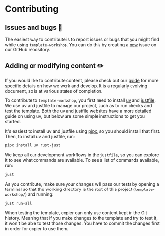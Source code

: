 # Contributing

## Issues and bugs :bug:

The easiest way to contribute is to report issues or bugs that you might
find while using `template-workshop`. You can do this by creating a
[new](https://github.com/rostools/template-workshop/issues/new/choose)
issue on our GitHub repository.

## Adding or modifying content :pencil2:

If you would like to contribute content, please check out our
[guide](https://guides.rostools.org/contributing) for more specific
details on how we work and develop. It is a regularly evolving document,
so is at various states of completion.

To contribute to `template-workshop`, you first need to install
[uv](https://docs.astral.sh/uv/) and
[justfile](https://just.systems/man/en/packages.html). We use uv and
justfile to manage our project, such as to run checks and test the
template. Both the uv and justfile websites have a more detailed guide
on using uv, but below are some simple instructions to get you started.

It's easiest to install uv and justfile using
[pipx](https://pypa.github.io/pipx/), so you should install that first.
Then, to install uv and justfile, run:

``` bash
pipx install uv rust-just
```

We keep all our development workflows in the `justfile`, so you can
explore it to see what commands are available. To see a list of commands
available, run:

``` bash
just
```

As you contribute, make sure your changes will pass our tests by opening
a terminal so that the working directory is the root of this project
(`template-workshop/`) and running:

``` bash
just run-all
```

When testing the template, copier can only use content kept in the Git
history. Meaning that if you make changes to the template and try to
test it, it won't be able to test those changes. You have to commit the
changes first in order for copier to use them.
